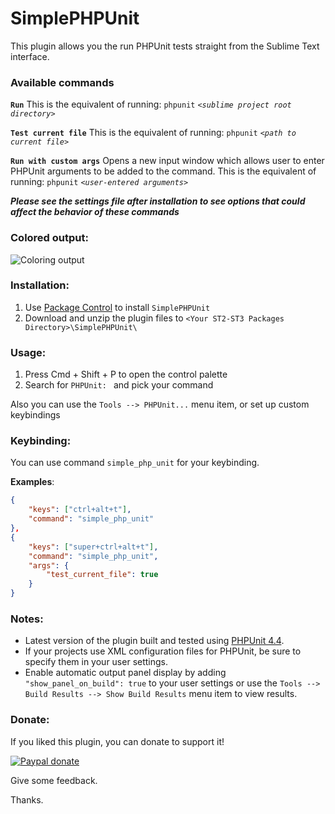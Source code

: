 SimplePHPUnit
===============

This plugin allows you the run PHPUnit tests straight from the Sublime Text interface.

### Available commands
**`Run`**
This is the equivalent of running: `phpunit` _`<sublime project root directory>`_

**`Test current file`**
This is the equivalent of running: `phpunit` _`<path to current file>`_

**`Run with custom args`**
Opens a new input window which allows user to enter PHPUnit arguments to be added to the command.  This is the equivalent of running: `phpunit` _`<user-entered arguments>`_

***Please see the settings file after installation to see options that could affect the behavior of these commands***

### Colored output:
![Coloring output](https://raw.github.com/m0nah/SimplePHPUnit-for-Sublime-Text/master/Screen%20Shot.png)

### Installation:
1. Use [Package Control](https://packagecontrol.io/installation) to install `SimplePHPUnit`
2. Download and unzip the plugin files to `<Your ST2-ST3 Packages Directory>\SimplePHPUnit\`

### Usage:
1. Press Cmd + Shift + P to open the control palette
2. Search for `PHPUnit: ` and pick your command

Also you can use the `Tools --> PHPUnit...` menu item, or set up custom keybindings

### Keybinding:
You can use command `simple_php_unit` for your keybinding.

**Examples**:
```json
{
	"keys": ["ctrl+alt+t"],
	"command": "simple_php_unit"
},
{
	"keys": ["super+ctrl+alt+t"],
	"command": "simple_php_unit",
	"args": {
        "test_current_file": true
    }
}
```

### Notes:
- Latest version of the plugin built and tested using [PHPUnit 4.4](https://phpunit.de/).
- If your projects use XML configuration files for PHPUnit, be sure to specify them in your user settings.
- Enable automatic output panel display by adding `"show_panel_on_build": true` to your user settings or use the `Tools --> Build Results --> Show Build Results` menu item to view results.

### Donate:
If you liked this plugin, you can donate to support it!

[![Paypal donate](https://www.paypalobjects.com/en_US/i/btn/btn_donate_LG.gif)](https://www.paypal.com/cgi-bin/webscr?cmd=_s-xclick&hosted_button_id=SZ6YWJUGFM9J8)

Give some feedback.

Thanks.
